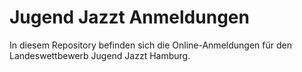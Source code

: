 # Jugend Jazzt Anmeldungen

In diesem Repository befinden sich die Online-Anmeldungen für den
Landeswettbewerb Jugend Jazzt Hamburg.
